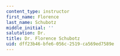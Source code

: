 ```yaml
---
content_type: instructor
first_name: Florence
last_name: Schubotz
middle_initial: ''
salutation: Dr.
title: Dr. Florence Schubotz
uid: dff23b46-bfe6-056c-2519-ca569ed7589e
---
```

